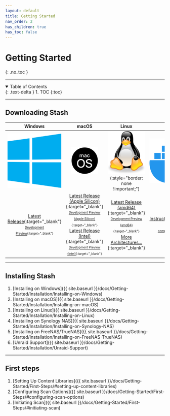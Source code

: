 ```yaml
---
layout: default
title: Getting Started
nav_order: 2
has_children: true
has_toc: false
---
```

# **Getting Started**
{: .no_toc }

---

<details open markdown="block">
  <summary>
    Table of Contents
  </summary>
  {: .text-delta }
1. TOC
{:toc}
</details>

---

## Downloading Stash

|                                                                                                                                Windows                                                                                                                                |                                                                                                                                                                                                                                                                                                              macOS                                                                                                                                                                                                                                                                                                              |                                                                                                                                                                                       Linux                                                                                                                                                                                       |                                                                                                                                    Docker                                                                                                                                    |
| :-------------------------------------------------------------------------------------------------------------------------------------------------------------------------------------------------------------------------------------------------------------------: | :-----------------------------------------------------------------------------------------------------------------------------------------------------------------------------------------------------------------------------------------------------------------------------------------------------------------------------------------------------------------------------------------------------------------------------------------------------------------------------------------------------------------------------------------------------------------------------------------------------------------------------: | :--------------------------------------------------------------------------------------------------------------------------------------------------------------------------------------------------------------------------------------------------------------------------------------------------------------------------------------------------------------------------------: | :---------------------------------------------------------------------------------------------------------------------------------------------------------------------------------------------------------------------------------------------------------------------------: |
|                                                                                                           ![Windows](Getting-Started/assets/windows_logo.svg)                                                                                                           |                                                                                                                                                                                                                                                                                           ![macOS](Getting-Started/assets/mac_logo.svg)                                                                                                                                                                                                                                                                                           |                                                                                                                                                                   ![Linux](Getting-Started/assets/linux_logo.svg)(:style="border: none !important;")                                                                                                                                                                   |                                                                                                                ![Docker](Getting-Started/assets/docker_logo.svg)                                                                                                                |
| [Latest Release](https://github.com/stashapp/stash/releases/latest/download/stash-win.exe){:target="_blank"} <br /> <sup><sub>[Development Preview](https://github.com/stashapp/stash/releases/download/latest_develop/stash-win.exe){:target="_blank"}</sub></sup> | [Latest Release (Apple Silicon)](https://github.com/stashapp/stash/releases/latest/download/stash-macos-applesilicon){:target="_blank"} <br /> <sup><sub>[Development Preview (Apple Silicon)](https://github.com/stashapp/stash/releases/download/latest_develop/stash-macos-applesilicon){:target="_blank"}</sub></sup> <br />[Latest Release (Intel)](https://github.com/stashapp/stash/releases/latest/download/stash-macos-intel){:target="_blank"} <br /> <sup><sub>[Development Preview (Intel)](https://github.com/stashapp/stash/releases/download/latest_develop/stash-macos-intel){:target="_blank"}</sub></sup> | [Latest Release (amd64)](https://github.com/stashapp/stash/releases/latest/download/stash-linux){:target="_blank"} <br /> <sup><sub>[Development Preview (amd64)](https://github.com/stashapp/stash/releases/download/latest_develop/stash-linux){:target="_blank"}</sub></sup> <br /> [More Architectures...](https://github.com/stashapp/stash/releases/latest){:target="_blank"} | [Instructions](https://github.com/stashapp/stash/blob/master/docker/production/README.md){:target="_blank"} <br /> <sup><sub> [Sample docker-compose.yml](https://github.com/stashapp/stash/blob/master/docker/production/docker-compose.yml){:target="_blank"}</sub></sup> |

---

## Installing Stash

1. [Installing on Windows]({{ site.baseurl }}/docs/Getting-Started/Installation/Installing-on-Windows)
2. [Installing on macOS]({{ site.baseurl }}/docs/Getting-Started/Installation/Installing-on-macOS)
3. [Installing on Linux]({{ site.baseurl }}/docs/Getting-Started/Installation/Installing-on-Linux)
4. [Installing on Synology NAS]({{ site.baseurl }}/docs/Getting-Started/Installation/Installing-on-Synology-NAS)
5. [Installing on FreeNAS/TrueNAS]({{ site.baseurl }}/docs/Getting-Started/Installation/Installing-on-FreeNAS-TrueNAS)
6. [Unraid Support]({{ site.baseurl }}/docs/Getting-Started/Installation/Unraid-Support)

---

## First steps

1. [Setting Up Content Libraries]({{ site.baseurl }}/docs/Getting-Started/First-Steps/#setting-up-content-libraries)
2. [Configuring Scan Options]({{ site.baseurl }}/docs/Getting-Started/First-Steps/#configuring-scan-options)
3. [Initiating Scan]({{ site.baseurl }}/docs/Getting-Started/First-Steps/#initiating-scan)
